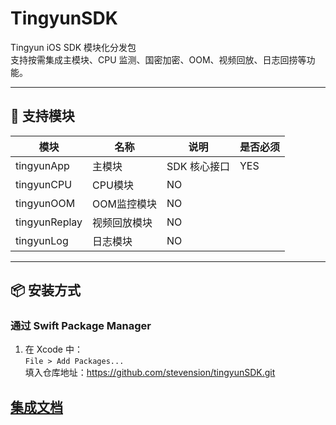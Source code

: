 # TingyunSDK

Tingyun iOS SDK 模块化分发包  
支持按需集成主模块、CPU 监测、国密加密、OOM、视频回放、日志回捞等功能。

---

## 🚀 支持模块

| 模块 | 名称 | 说明 | 是否必须 |
|------|------|------|------|
| tingyunApp | 主模块 | SDK 核心接口 | YES |
| tingyunCPU | CPU模块 | NO |
| tingyunOOM | OOM监控模块 | NO |
| tingyunReplay | 视频回放模块 | NO |
| tingyunLog | 日志模块 | NO |

---

## 📦 安装方式

### 通过 Swift Package Manager

1. 在 Xcode 中：  
   `File > Add Packages...`  
   填入仓库地址：https://github.com/stevension/tingyunSDK.git

## [集成文档](https://wukongdoc.tingyun.com/ty-doc/en/docs/doc/RUM/sdk_deploy/iOS/deploy/)
